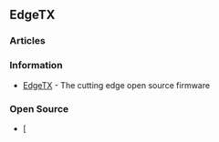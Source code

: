 ## EdgeTX


### Articles


### Information
- [EdgeTX](http://edgetx.org/index) - The cutting edge open source firmware


### Open Source
- [


